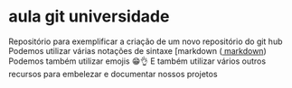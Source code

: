 # aula git universidade
Repositório para exemplificar a criação de um novo repositório do git hub 
Podemos utilizar várias notações de sintaxe [markdown ([ markdown](https://www.markdownguide.org/))
Podemos também utilizar emojis 😁👌
E também utilizar vários outros recursos para embelezar e documentar nossos projetos
